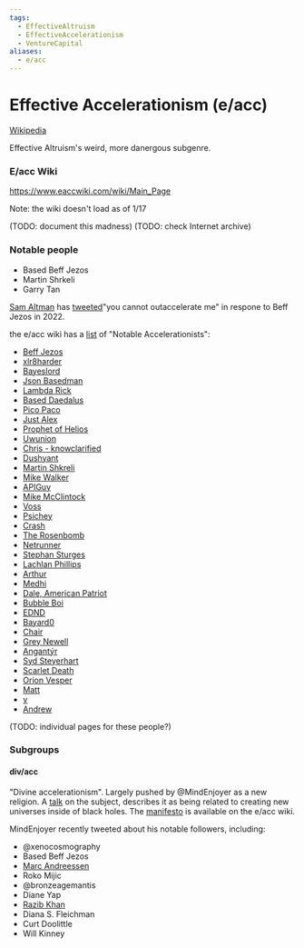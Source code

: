 ```yaml
---
tags:
  - EffectiveAltruism
  - EffectiveAccelerationism
  - VentureCapital
aliases:
  - e/acc
---
```

# Effective Accelerationism (e/acc)

[Wikipedia](https://en.wikipedia.org/wiki/Effective_accelerationism)

Effective Altruism's weird, more danergous subgenre.

### E/acc Wiki

https://www.eaccwiki.com/wiki/Main_Page

Note: the wiki doesn't load as of 1/17

(TODO: document this madness)
(TODO: check Internet archive)

### Notable people

- Based Beff Jezos
- Martin Shrkeli
- Garry Tan

[Sam Altman](/wiki/People/Sam%20Altman.md) has [tweeted](https://twitter.com/sama/status/1540227243368058880?lang=en)"you cannot outaccelerate me" in respone to Beff Jezos in 2022.

the e/acc wiki has a [list](https://www.eaccwiki.com/wiki/Notable_Accelerationists) of "Notable Accelerationists":
- [Beff Jezos](https://www.eaccwiki.com/wiki/Beff_Jezos "Beff Jezos")
- [xlr8harder](https://www.eaccwiki.com/wiki/Xlr8harder "Xlr8harder")
- [Bayeslord](https://www.eaccwiki.com/wiki/Bayeslord "Bayeslord")
- [Json Basedman](https://www.eaccwiki.com/wiki/Json_Basedman "Json Basedman")
- [Lambda Rick](https://www.eaccwiki.com/wiki/Lambda_Rick "Lambda Rick")
- [Based Daedalus](https://www.eaccwiki.com/wiki/Based_Daedalus "Based Daedalus")
- [Pico Paco](https://www.eaccwiki.com/wiki/Pico_Paco "Pico Paco")
- [Just Alex](https://www.eaccwiki.com/wiki/Just_Alex "Just Alex")
- [Prophet of Helios](https://www.eaccwiki.com/wiki/Prophet_of_Helios "Prophet of Helios")
- [Uwunion](https://www.eaccwiki.com/wiki/Uwunion "Uwunion")
- [Chris - knowclarified](https://www.eaccwiki.com/wiki/Chris_-_knowclarified "Chris - knowclarified")
- [Dushyant](https://www.eaccwiki.com/wiki/Dushyant "Dushyant")
- [Martin Shkreli](https://www.eaccwiki.com/wiki/Martin_Shkreli "Martin Shkreli")
- [Mike Walker](https://www.eaccwiki.com/wiki/Mike_Walker "Mike Walker")
- [APIGuy](https://www.eaccwiki.com/wiki/APIGuy "APIGuy")
- [Mike McClintock](https://www.eaccwiki.com/wiki/Mike_McClintock "Mike McClintock")
- [Voss](https://www.eaccwiki.com/wiki/Voss "Voss")
- [Psichey](https://www.eaccwiki.com/wiki/Psichey "Psichey")
- [Crash](https://www.eaccwiki.com/wiki/Crash "Crash")
- [The Rosenbomb](https://www.eaccwiki.com/wiki/The_Rosenbomb "The Rosenbomb")
- [Netrunner](https://www.eaccwiki.com/wiki/Netrunner "Netrunner")
- [Stephan Sturges](https://www.eaccwiki.com/wiki/Stephan_Sturges "Stephan Sturges")
- [Lachlan Phillips](https://www.eaccwiki.com/wiki/Lachlan_Phillips "Lachlan Phillips")
- [Arthur](https://www.eaccwiki.com/wiki/Arthur "Arthur")
- [Medhi](https://www.eaccwiki.com/wiki/Medhi "Medhi")
- [Dale, American Patriot](https://www.eaccwiki.com/wiki/Dale,_American_Patriot "Dale, American Patriot")
- [Bubble Boi](https://www.eaccwiki.com/wiki/Bubble_boi "Bubble boi")
- [EDND](https://www.eaccwiki.com/wiki/EDND "EDND")
- [Bayard0](https://www.eaccwiki.com/wiki/Bayard0 "Bayard0")
- [Chair](https://www.eaccwiki.com/wiki/Chair "Chair")
- [Grey Newell](https://www.eaccwiki.com/wiki/Grey_Newell "Grey Newell")
- [Angantýr](https://www.eaccwiki.com/wiki/Angant%C3%BDr "Angantýr")
- [Syd Steyerhart](https://www.eaccwiki.com/wiki/Syd_Steyerhart "Syd Steyerhart")
- [Scarlet Death](https://www.eaccwiki.com/wiki/Scarlet_Death "Scarlet Death")
- [Orion Vesper](https://www.eaccwiki.com/wiki/Orion_Vesper "Orion Vesper")
- [Matt](https://www.eaccwiki.com/wiki/ThinkWiselyMatt "ThinkWiselyMatt")
- [v](https://www.eaccwiki.com/wiki/V.dundigalla "V.dundigalla")
- [Andrew](https://www.eaccwiki.com/wiki/Andrew "Andrew")


(TODO: individual pages for these people?)

### Subgroups

#### div/acc
"Divine accelerationism". Largely pushed by @MindEnjoyer as a new religion. A [talk](https://twitter.com/MindEnjoyer/status/1754357595358232952
) on the subject, describes it as being related to creating new universes inside of black holes. The [manifesto](https://www.eaccwiki.com/wiki/Div/acc) is available on the e/acc wiki.

MindEnjoyer recently tweeted about his notable followers, including:
- @xenocosmography
- Based Beff Jezos
- [Marc Andreessen](../People/Marc%20Andreessen.md)
- Roko Mijic
- @bronzeagemantis
- Diane Yap
- [Razib Khan](../Cartography/Twiliberia/Razib%20Khan.md)
- Diana S. Fleichman
- Curt Doolittle
- Will Kinney




